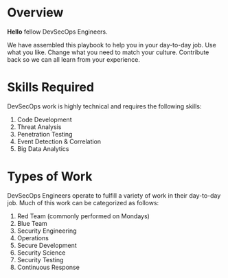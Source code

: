 # Overview

**Hello** fellow DevSecOps Engineers.  

We have assembled this playbook to help you in your day-to-day job.  Use what you like. Change what you need to match your culture. Contribute back so we can all learn from your experience. 

# Skills Required

DevSecOps work is highly technical and requires the following skills:

1. Code Development
2. Threat Analysis
3. Penetration Testing
4. Event Detection & Correlation
5. Big Data Analytics
 
# Types of Work

DevSecOps Engineers operate to fulfill a variety of work in their day-to-day job.  Much of this work can be categorized as follows:

1. Red Team (commonly performed on Mondays)
2. Blue Team
3. Security Engineering
4. Operations
5. Secure Development
6. Security Science
7. Security Testing
8. Continuous Response









